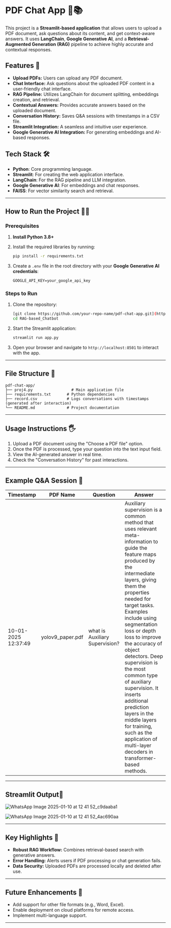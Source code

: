 # PDF Chat App 📝📚

This project is a **Streamlit-based application** that allows users to upload a PDF document, ask questions about its content, and get context-aware answers. It uses **LangChain**, **Google Generative AI**, and a **Retrieval-Augmented Generation (RAG)** pipeline to achieve highly accurate and contextual responses.

## Features 🚀

- **Upload PDFs:** Users can upload any PDF document.
- **Chat Interface:** Ask questions about the uploaded PDF content in a user-friendly chat interface.
- **RAG Pipeline:** Utilizes LangChain for document splitting, embeddings creation, and retrieval.
- **Contextual Answers:** Provides accurate answers based on the uploaded document.
- **Conversation History:** Saves Q&A sessions with timestamps in a CSV file.
- **Streamlit Integration:** A seamless and intuitive user experience.
- **Google Generative AI Integration:** For generating embeddings and AI-based responses.

## Tech Stack 🛠️

- **Python**: Core programming language.
- **Streamlit**: For creating the web application interface.
- **LangChain**: For the RAG pipeline and LLM integration.
- **Google Generative AI**: For embeddings and chat responses.
- **FAISS**: For vector similarity search and retrieval.

---

## How to Run the Project 🏃‍♂️

### Prerequisites

1. **Install Python 3.8+**
2. Install the required libraries by running:

   ```bash
   pip install -r requirements.txt
   ```

3. Create a `.env` file in the root directory with your **Google Generative AI credentials**:

   ```env
   GOOGLE_API_KEY=your_google_api_key
   ```

### Steps to Run

1. Clone the repository:

   ```bash
   [git clone https://github.com/your-repo-name/pdf-chat-app.git](https://github.com/prashantsingh5/RAG-based_Chatbot.git)
   cd RAG-based_Chatbot
   ```

2. Start the Streamlit application:

   ```bash
   streamlit run app.py
   ```

3. Open your browser and navigate to `http://localhost:8501` to interact with the app.

---

## File Structure 📂

```
pdf-chat-app/
├── proj4.py                 # Main application file
├── requirements.txt       # Python dependencies
├── record.csv             # Logs conversations with timestamps (generated after interaction)
└── README.md              # Project documentation
```

---

## Usage Instructions 🖐️

1. Upload a PDF document using the "Choose a PDF file" option.
2. Once the PDF is processed, type your question into the text input field.
3. View the AI-generated answer in real time.
4. Check the "Conversation History" for past interactions.

---

## Example Q&A Session 💬

| **Timestamp**           | **PDF Name**    | **Question**            | **Answer**             |
|--------------------------|-----------------|-------------------------|------------------------|
| 10-01-2025  12:37:49     | yolov9_paper.pdf  | what is Auxiliary Supervision? | Auxiliary supervision is a common method that uses relevant meta-information to guide the feature maps produced by the intermediate layers, giving them the properties needed for target tasks.  Examples include using segmentation loss or depth loss to improve the accuracy of object detectors.  Deep supervision is the most common type of auxiliary supervision.  It inserts additional prediction layers in the middle layers for training, such as the application of multi-layer decoders in transformer-based methods.|

---

## Streamlit Output🙌

![WhatsApp Image 2025-01-10 at 12 41 52_c9daaba1](https://github.com/user-attachments/assets/049addd1-cb29-4025-9666-fc2d09c1a44e)

![WhatsApp Image 2025-01-10 at 12 41 52_4ac690aa](https://github.com/user-attachments/assets/90b2d1bb-409b-4354-9fff-181312af22f9)


---

## Key Highlights 🌟

- **Robust RAG Workflow:** Combines retrieval-based search with generative answers.
- **Error Handling:** Alerts users if PDF processing or chat generation fails.
- **Data Security:** Uploaded PDFs are processed locally and deleted after use.

---

## Future Enhancements 🔮

- Add support for other file formats (e.g., Word, Excel).
- Enable deployment on cloud platforms for remote access.
- Implement multi-language support.

---

